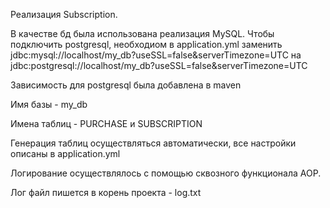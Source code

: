 Реализация Subscription.

В качестве бд была использована реализация MySQL.
Чтобы подключить postgresql, необходиом в application.yml заменить
jdbc:mysql://localhost/my_db?useSSL=false&serverTimezone=UTC на 
jdbc:postgresql://localhost/my_db?useSSL=false&serverTimezone=UTC

Зависимость для postgresql была добавлена в maven

Имя базы - my_db

Имена таблиц - PURCHASE и SUBSCRIPTION

Генерация таблиц осуществляться автоматически, все настройки описаны в application.yml

Логирование осуществлялось с помощью сквозного функционала AOP.

Лог файл пишется в корень проекта - log.txt



